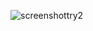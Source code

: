 ![screenshottry2](https://user-images.githubusercontent.com/107735377/179628075-73627d34-e98b-4329-b382-0c91c301b0b8.png)
